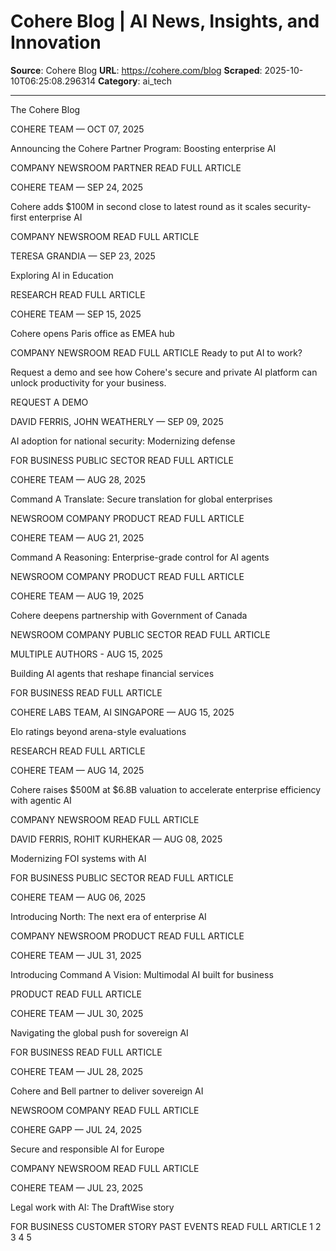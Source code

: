 # Cohere Blog | AI News, Insights, and Innovation

**Source**: Cohere Blog
**URL**: https://cohere.com/blog
**Scraped**: 2025-10-10T06:25:08.296314
**Category**: ai_tech

---

The Cohere Blog

COHERE TEAM — OCT 07, 2025

Announcing the Cohere Partner Program: Boosting enterprise AI

COMPANY
NEWSROOM
PARTNER
READ FULL ARTICLE

COHERE TEAM — SEP 24, 2025

Cohere adds $100M in second close to latest round as it scales security-first enterprise AI

COMPANY
NEWSROOM
READ FULL ARTICLE

TERESA GRANDIA — SEP 23, 2025

Exploring AI in Education

RESEARCH
READ FULL ARTICLE

COHERE TEAM — SEP 15, 2025

Cohere opens Paris office as EMEA hub

COMPANY
NEWSROOM
READ FULL ARTICLE
Ready to put AI to work?

Request a demo and see how Cohere's secure and private AI platform can unlock productivity for your business.

REQUEST A DEMO

DAVID FERRIS, JOHN WEATHERLY — SEP 09, 2025

AI adoption for national security: Modernizing defense

FOR BUSINESS
PUBLIC SECTOR
READ FULL ARTICLE

COHERE TEAM — AUG 28, 2025

Command A Translate: Secure translation for global enterprises

NEWSROOM
COMPANY
PRODUCT
READ FULL ARTICLE

COHERE TEAM — AUG 21, 2025

Command A Reasoning: Enterprise-grade control for AI agents

NEWSROOM
COMPANY
PRODUCT
READ FULL ARTICLE

COHERE TEAM — AUG 19, 2025

Cohere deepens partnership with Government of Canada

NEWSROOM
COMPANY
PUBLIC SECTOR
READ FULL ARTICLE

MULTIPLE AUTHORS - AUG 15, 2025

Building AI agents that reshape financial services

FOR BUSINESS
READ FULL ARTICLE

COHERE LABS TEAM, AI SINGAPORE — AUG 15, 2025

Elo ratings beyond arena-style evaluations

RESEARCH
READ FULL ARTICLE

COHERE TEAM — AUG 14, 2025

Cohere raises $500M at $6.8B valuation to accelerate enterprise efficiency with agentic AI

COMPANY
NEWSROOM
READ FULL ARTICLE

DAVID FERRIS, ROHIT KURHEKAR — AUG 08, 2025

Modernizing FOI systems with AI

FOR BUSINESS
PUBLIC SECTOR
READ FULL ARTICLE

COHERE TEAM — AUG 06, 2025

Introducing North: The next era of enterprise AI

COMPANY
NEWSROOM
PRODUCT
READ FULL ARTICLE

COHERE TEAM — JUL 31, 2025

Introducing Command A Vision: Multimodal AI built for business

PRODUCT
READ FULL ARTICLE

COHERE TEAM — JUL 30, 2025

Navigating the global push for sovereign AI

FOR BUSINESS
READ FULL ARTICLE

COHERE TEAM — JUL 28, 2025

Cohere and Bell partner to deliver sovereign AI

NEWSROOM
COMPANY
READ FULL ARTICLE

COHERE GAPP — JUL 24, 2025

Secure and responsible AI for Europe

COMPANY
NEWSROOM
READ FULL ARTICLE

COHERE TEAM — JUL 23, 2025

Legal work with AI: The DraftWise story

FOR BUSINESS
CUSTOMER STORY
PAST EVENTS
READ FULL ARTICLE
1
2
3
4
5
